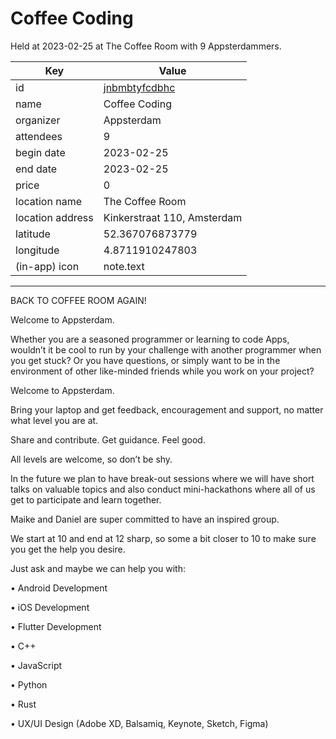 # Coffee Coding
Held at 2023-02-25 at The Coffee Room with 9 Appsterdammers.
        
|Key|Value
|---|---|
|id|[jnbmbtyfcdbhc](https://www.meetup.com/appsterdam/events/jnbmbtyfcdbhc/)|
|name|Coffee Coding|
|organizer|Appsterdam|
|attendees|9|
|begin date|2023-02-25|
|end date|2023-02-25|
|price|0|
|location name|The Coffee Room|
|location address|Kinkerstraat 110, Amsterdam|
|latitude|52.367076873779|
|longitude|4.8711910247803|
|(in-app) icon|note.text|

---

BACK TO COFFEE ROOM AGAIN!

Welcome to Appsterdam.

Whether you are a seasoned programmer or learning to code Apps, wouldn’t it be cool to run by your challenge with another programmer when you get stuck? Or you have questions, or simply want to be in the environment of other like-minded friends while you work on your project?

Welcome to Appsterdam.

Bring your laptop and get feedback, encouragement and support, no matter what level you are at.

Share and contribute. Get guidance. Feel good.

All levels are welcome, so don’t be shy.

In the future we plan to have break-out sessions where we will have short talks on valuable topics and also conduct mini-hackathons where all of us get to participate and learn together.

Maike and Daniel are super committed to have an inspired group.

We start at 10 and end at 12 sharp, so some a bit closer to 10 to make sure you get the help you desire.

Just ask and maybe we can help you with:

• Android Development

• iOS Development

• Flutter Development

• C++

• JavaScript

• Python

• Rust

• UX/UI Design (Adobe XD, Balsamiq, Keynote, Sketch, Figma) 
